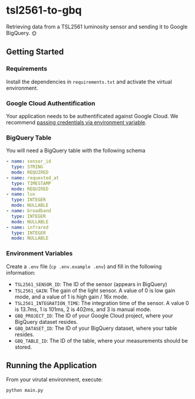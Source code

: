 # tsl2561-to-gbq

Retrieving data from a TSL2561 luminosity sensor and sending it to Google BigQuery. 🌞

## Getting Started

### Requirements

Install the dependencies in `requirements.txt` and activate the virtual environment.

### Google Cloud Authentification

Your application needs to be authentificated against Google Cloud. We recommend [passing credentials via environment variable](https://cloud.google.com/docs/authentication/production#passing_variable).

### BigQuery Table

You will need a BigQuery table with the following schema

```yaml
- name: sensor_id
  type: STRING
  mode: REQUIRED
- name: requested_at
  type: TIMESTAMP
  mode: REQUIRED
- name: lux
  type: INTEGER
  mode: NULLABLE
- name: broadband
  type: INTEGER
  mode: NULLABLE
- name: infrared
  type: INTEGER
  mode: NULLABLE
```

### Environment Variables

Create a `.env` file (`cp .env.example .env`) and fill in the following information:

* `TSL2561_SENSOR_ID`: The ID of the sensor (appears in BigQuery)
* `TSL2561_GAIN`: The gain of the light sensor.  A value of 0 is low gain mode, and a value of 1 is high gain / 16x mode.
* `TSL2561_INTEGRATION_TIME`: The integration time of the sensor.  A value 0 is 13.7ms, 1 is 101ms, 2 is 402ms, and 3 is manual mode.
* `GBQ_PROJECT_ID`: The ID of your Google Cloud project, where your BigQuery dataset resides.
* `GBQ_DATASET_ID`: The ID of your BigQuery dataset, where your table resides.
* `GBQ_TABLE_ID`: The ID of the table, where your measurements should be stored.

## Running the Application

From your virutal environment, execute:

```sh
python main.py
```
